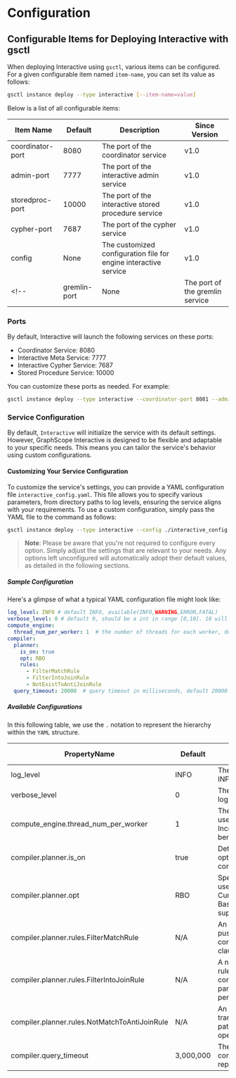 # Configuration
## Configurable Items for Deploying Interactive with gsctl

When deploying Interactive using `gsctl`, various items can be configured. For a given configurable item named `item-name`, you can set its value as follows:

```bash
gsctl instance deploy --type interactive [--item-name=value]
```

Below is a list of all configurable items:

| Item Name         | Default | Description               | Since Version |
|-------------------|---------|---------------------------|---------------|
| coordinator-port  | 8080    | The port of the coordinator service  | v1.0          |
| admin-port       | 7777    | The port of the interactive admin service       | v1.0            |
| storedproc-port   | 10000    | The port of the interactive stored procedure service      | v1.0            |
| cypher-port       | 7687    | The port of the cypher service       | v1.0            |
| config             | None    | The customized configuration file for engine interactive service | v1.0     |
<!-- | gremlin-port       | None    | The port of the gremlin service       | v0.3          | -->


<!-- *Note: The default value for `gremlin-port` is `None`, meaning the Gremlin service will not be initiated by default. -->

### Ports

By default, Interactive will launch the following services on these ports:

- Coordinator Service: 8080
- Interactive Meta Service: 7777
- Interactive Cypher Service: 7687
- Stored Procedure Service: 10000

You can customize these ports as needed. For example:

```bash
gsctl instance deploy --type interactive --coordinator-port 8081 --admin-port 7778 --cypher-port 7688 --storedproc-port 10001
```

<!-- ### Enabling Gremlin Service

The Gremlin service is disabled by default. To enable it, add the `--gremlin-port` option:

```bash
gsctl instance deploy --type interactive --coordinator-port 8081 --admin-port 7778 --cypher-port 7688 --storedproc-port 10001 --gremlin-port 8183
``` -->

### Service Configuration

By default, `Interactive` will initialize the service with its default settings.
However, GraphScope Interactive is designed to be flexible and adaptable to your specific needs. This means you can tailor the service's behavior using custom configurations.


#### Customizing Your Service Configuration
To customize the service's settings, you can provide a YAML configuration file `interactive_config.yaml`. This file allows you to specify various parameters, from directory paths to log levels, ensuring the service aligns with your requirements. To use a custom configuration, simply pass the YAML file to the command as follows:

```bash
gsctl instance deploy --type interactive --config ./interactive_config.yaml
```

> **Note**: Please be aware that you're not required to configure every option. Simply adjust the settings that are relevant to your needs. Any options left unconfigured will automatically adopt their default values, as detailed in the following sections.



##### Sample Configuration
Here's a glimpse of what a typical YAML configuration file might look like:

```yaml
log_level: INFO # default INFO, available(INFO,WARNING,ERROR,FATAL)
verbose_level: 0 # default 0, should be a int in range [0,10]. 10 will verbose all logs
compute_engine:
  thread_num_per_worker: 1  # the number of threads for each worker, default 1
compiler:
  planner:
    is_on: true
    opt: RBO
    rules:
      - FilterMatchRule
      - FilterIntoJoinRule
      - NotExistToAntiJoinRule
  query_timeout: 20000  # query timeout in milliseconds, default 20000
```


##### Available Configurations

In this following table, we use the `.` notation to represent the hierarchy within the `YAML` structure.


| PropertyName       | Default   | Meaning |  Since Version |
| --------           | --------  | -------- |-----------  |
| log_level     |  INFO   | The level of database log, INFO/WARNING/ERROR/FATAL | v1.0 |
| verbose_level     |  0   | The verbose level of database log, should be a int | v1.0  |
| compute_engine.thread_num_per_worker | 1 | The number of threads will be used to process the queries. Increase the number can benefit the query throughput | v1.0  |
| compiler.planner.is_on | true | Determines if query optimization is enabled for compiling Cypher queries  | v1.0  |
| compiler.planner.opt | RBO | Specifies the optimizer to be used for query optimization. Currently, only the Rule-Based Optimizer (RBO) is supported | v1.0  |
| compiler.planner.rules.FilterMatchRule | N/A | An optimization rule that pushes filter (`Where`) conditions into the `Match` clause | v1.0  |
| compiler.planner.rules.FilterIntoJoinRule | N/A | A native Calcite optimization rule that pushes filter conditions to the Join participants before performing the join | v1.0  |
| compiler.planner.rules.NotMatchToAntiJoinRule | N/A | An optimization rule that transforms a "not exist" pattern into an anti-join operation  | v1.0  |
| compiler.query_timeout  | 3,000,000 | The maximum time in `ms` for compiler to wait engine's reply  | v1.0  |
